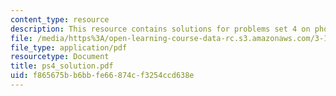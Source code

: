 ```yaml
---
content_type: resource
description: This resource contains solutions for problems set 4 on photodevices.
file: /media/https%3A/open-learning-course-data-rc.s3.amazonaws.com/3-15-electrical-optical-magnetic-materials-and-devices-fall-2006/f865675bb6bbfe66874cf3254ccd638e_ps4_solution.pdf
file_type: application/pdf
resourcetype: Document
title: ps4_solution.pdf
uid: f865675b-b6bb-fe66-874c-f3254ccd638e
---
```

